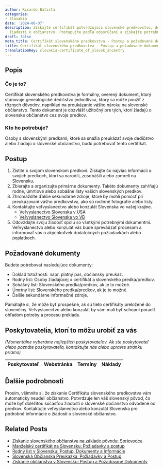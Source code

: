 ```yaml
---
author: Ricardo Batista
categories:
- Slovakia
date: '2024-06-07'
description: Získajte certifikát potvrdzujúci slovenské predkovstvo, dôležitý pri
  žiadosti o občianstvo. Postupujte podľa odporúčaní a získajte potrebné dokumenty.
draft: false
meta_title: Certifikát slovenského predkovstva - Postup a požadované dokumenty
title: Certifikát slovenského predkovstva - Postup a požadované dokumenty
translationKey: slovakia-certificate_of_slovak_ancestry
---
```



## Popis
### Čo je to?
Certifikát slovenského predkovstva je formálny, overený dokument, ktorý stanovuje genealogické dedičstvo jednotlivca, ktorý sa môže použiť z rôznych dôvodov, napríklad na preukázanie vášho nároku na slovenské občianstvo. Tento dokument je obzvlášť užitočný pre tých, ktorí žiadajú o slovenské občianstvo cez svoje predkov.

### Kto ho potrebuje?
Osoby s slovenskými predkami, ktoré sa snažia preukázať svoje dedičstvo alebo žiadajú o slovenské občianstvo, budú potrebovať tento certifikát.

## Postup
1. Zistite o svojom slovenskom predkovi. Získajte čo najviac informácii o svojich predkoch, ktorí sa narodili, zosobášili alebo zomreli na Slovensku.
2. Zbierajte a organizujte primárne dokumenty. Takéto dokumenty zahŕňajú rodné, úmrtiové alebo sobášne listy vašich slovenských predkov.
3. Zhromaždite ďalšie sekundárne zdroje, ktoré by mohli pomôcť pri preukazovaní vášho predkovstva, ako sú rodinné fotografie alebo listy.
4. Kontaktujte veľvyslanectvo alebo konzulát Slovenska vo vašej krajine.
   - [Veľvyslanectvo Slovenska v USA](http://www.mzv.sk/washington)
   - [Veľvyslanectvo Slovenska vo VB](http://www.mzv.sk/london)
5. Odovzdajte svoju žiadosť spolu so všetkými potrebnými dokumentmi. Veľvyslanectvo alebo konzulát vás bude sprevádzať procesom a informovať vás o akýchkoľvek dodatočných požiadavkách alebo poplatkoch.

## Požadované dokumenty
Budete potrebovať nasledujúce dokumenty:
- Doklad totožnosti: napr. platný pas, občiansky preukaz.
- Rodný list: Osoby žiadajúcej o certifikát a slovenského predka/predkov.
- Sobášný list: Slovenského predka/predkov, ak je to možné.
- Úmrtný list: Slovenského predka/predkov, ak je to možné.
- Ďalšie sekundárne informačné zdroje.

Pamätajte si, že môže byť prospešné, ak sú tieto certifikáty preložené do slovenčiny. Veľvyslanectvo alebo konzulát by vám mali byť schopní poradiť ohľadom potreby a procesu prekladu.

## Poskytovatelia, ktorí to môžu urobiť za vás

_(Momentálne vyberáme najlepších poskytovateľov. Ak ste poskytovateľ alebo poznáte poskytovateľa, kontaktujte nás alebo upravte stránku priamo)_

| Poskytovateľ    |     Webstránka  |     Termíny      |       Náklady    |
| :-------------: | :-------------: |  :-------------: | :-------------: |

## Ďalšie podrobnosti
Prosím, všimnite si, že získanie Certifikátu slovenského predkovstva vám automaticky neudelí občianstvo. Potvrdzuje len váš slovenský pôvod, čo môže byť dôležitou súčasťou žiadosti o slovenské občianstvo odvodené od predkov. Kontaktujte veľvyslanectvo alebo konzulát Slovenska pre podrobné informácie o žiadosti o slovenské občianstvo.
## Related Posts

- [Získanie slovenského občianstva na základe pôvodu: Sprievodca](https://tramitit.com/sk/guides/slovakia/podanie_prihlasky_na_statne_obcianstvo/)
- [Manželský certifikát na Slovensku: Požiadavky a postup](https://tramitit.com/sk/guides/slovakia/vydanie_sobasneho_listu/)
- [Rodný list v Slovensku: Postup, Dokumenty a Informácie](https://tramitit.com/sk/guides/slovakia/vydanie_rodneho_listu/)
- [Slovenská Občianska Preukazka: Požiadavky a Postup](https://tramitit.com/sk/guides/slovakia/vydanie_obcianskeho_preukazu/)
- [Získanie občianstva v Slovensku: Postup a Požadované Dokumenty](https://tramitit.com/sk/guides/slovakia/nadobudnutie_slovenskeho_obcianstva/)